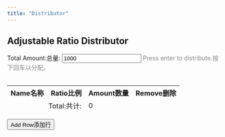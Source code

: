 ```yaml
---
title: "Distributor"
---
```


## Adjustable Ratio Distributor

<label>
    <span class="eng">Total Amount:</span><span class="chn">总量:</span>  
    <input type="number" id="desiredTotalAmount" min="0" step="0.001" value="1000">
    <span style="color:#888;"><span class="eng">Press enter to distribute.</span><span class="chn">按下回车以分配。</span> </span>
  </label>
  <br><br>
  <table id="ratioTable">
    <thead>
      <tr>
        <th><span class="eng">Name</span><span class="chn">名称</span></th>
        <th><span class="eng">Ratio</span><span class="chn">比例</span></th>
        <th><span class="eng">Amount</span><span class="chn">数量</span></th>
        <th><span class="eng">Remove</span><span class="chn">删除</span></th>
      </tr>
    </thead>
    <tbody>
      <!-- Rows rendered dynamically -->
    </tbody>
    <tfoot>
      <tr>
        <td colspan="2" style="text-align: right;"><span class="eng">Total:</span><span class="chn">共计:</span></td>
        <td id="totalAmountDisplay">0</td>
        <td></td>
      </tr>
    </tfoot>
  </table>
  <button id="addRowBtn"><span class="eng">Add Row</span><span class="chn">添加行</span></button>
  <script>
    const tableBody = document.querySelector("#ratioTable tbody");
    const addRowBtn = document.getElementById("addRowBtn");
    const totalAmountDisplay = document.getElementById("totalAmountDisplay");
    const totalAmountInput = document.getElementById("desiredTotalAmount");
    // Helper functions
    function getRatios() {
      return Array.from(tableBody.querySelectorAll(".ratioInput"))
        .map(input => parseFloat(input.value) || 0);
    }
    function setRatios(ratios) {
      tableBody.querySelectorAll(".ratioInput").forEach((input, idx) => {
        input.value = ratios[idx];
      });
    }
    function getAmounts() {
      return Array.from(tableBody.querySelectorAll(".amountInput"))
        .map(input => parseFloat(input.value) || 0);
    }
    function setAmounts(amounts) {
      tableBody.querySelectorAll(".amountInput").forEach((input, idx) => {
        let raw = amounts[idx];
        if (Number.isInteger(raw)) {
          input.value = raw;
        } else {
          input.value = parseFloat(raw.toFixed(3));
        }
      });
    }
    function getTotalAmount() {
      return getAmounts().reduce((a, b) => a + b, 0);
    }
    function updateTotalAmountDisplay() {
      const total = getTotalAmount();
      totalAmountDisplay.textContent = Number.isInteger(total) ? total : total.toFixed(3);
    }
    // Distribute totalAmount by current ratios
    function distributeAmountsByRatios(totalAmount) {
      const ratios = getRatios();
      const sumRatios = ratios.reduce((a, b) => a + b, 0);
      let amounts = (sumRatios > 0)
        ? ratios.map(r => r / sumRatios * totalAmount)
        : ratios.map(_ => 0);
      setAmounts(amounts);
      updateTotalAmountDisplay();
    }
    // When a ratio is typed: only this row's amount changes, keeping total amount the same
    function onRatioInput(idx) {
      const ratios = getRatios();
      const total = getTotalAmount();
      const sumRatios = ratios.reduce((a, b) => a + b, 0);
      let amounts = getAmounts();
      amounts[idx] = sumRatios > 0 ? (ratios[idx] / sumRatios) * total : 0;
      setAmounts(amounts);
      updateTotalAmountDisplay();
    }
    // When an amount is typed: just set the amount, update the sum
    function onAmountInput(idx) {
      updateTotalAmountDisplay();
    }
    // When the desired total amount is changed: distribute among ratios
    function onTotalAmountInput() {
      const desiredTotal = parseFloat(totalAmountInput.value) || 0;
      distributeAmountsByRatios(desiredTotal);
    }
    function addRow(ratio = 1, name = "") {
      const tr = document.createElement("tr");
      // Name input
      const nameTd = document.createElement("td");
      const nameInput = document.createElement("input");
      nameInput.type = "text";
      nameInput.className = "nameInput";
      nameInput.value = name;
      nameTd.appendChild(nameInput);
      // Ratio input
      const ratioTd = document.createElement("td");
      const ratioInput = document.createElement("input");
      ratioInput.type = "number";
      ratioInput.className = "ratioInput";
      ratioInput.value = ratio;
      ratioInput.min = "0";
      ratioInput.step = "any";
      ratioInput.addEventListener("input", function() {
        const idx = Array.from(tableBody.children).indexOf(tr);
        onRatioInput(idx);
      });
      ratioTd.appendChild(ratioInput);
      // Amount input (float up to 3 decimals)
      const amountTd = document.createElement("td");
      const amountInput = document.createElement("input");
      amountInput.type = "number";
      amountInput.className = "amountInput";
      amountInput.min = "0";
      amountInput.step = "0.001";
      amountInput.value = "0";
      amountInput.addEventListener("input", function () {
        const idx = Array.from(tableBody.children).indexOf(tr);
        onAmountInput(idx);
      });
      amountTd.appendChild(amountInput);
      // Remove button
      const removeTd = document.createElement("td");
      const removeBtn = document.createElement("button");
      removeBtn.textContent = "Remove";
      removeBtn.onclick = function() {
        tableBody.removeChild(tr);
        if (tableBody.children.length < 2) {
          addRow();
        }
        updateTotalAmountDisplay();
      };
      removeTd.appendChild(removeBtn);
      tr.appendChild(nameTd);
      tr.appendChild(ratioTd);
      tr.appendChild(amountTd);
      tr.appendChild(removeTd);
      tableBody.appendChild(tr);
    }
    // Compose initial table, set behaviors
    window.onload = function () {
      addRow(1);
      addRow(1);
      distributeAmountsByRatios(parseFloat(totalAmountInput.value) || 0);
      updateTotalAmountDisplay();
    };
    addRowBtn.onclick = function () {
      addRow(1);
      distributeAmountsByRatios(getTotalAmount());
    };
    totalAmountInput.addEventListener("change", onTotalAmountInput);
    totalAmountInput.addEventListener("blur", onTotalAmountInput);
    totalAmountInput.addEventListener("keyup", function(e) {
      if (e.key === "Enter") onTotalAmountInput();
    });
  </script>